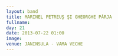 ```yaml
---
layout: band
title: MARINEL PETREUŞ ŞI GHEORGHE PÂRJA
fullname: 
day: 21
date: 2013-07-22 01:00
image: 
venue: JANINSULA - VAMA VECHE
---
```



